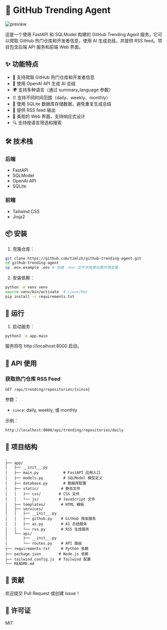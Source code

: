 # 🚀 GitHub Trending Agent

![preview](./assets/preview.png)

这是一个使用 FastAPI 和 SQLModel 构建的 GitHub Trending Agent 服务。它可以爬取 GitHub 热门仓库和开发者信息，使用 AI 生成总结，并提供 RSS feed。项目包含后端 API 服务和前端 Web 界面。

## ✨ 功能特点

-   🐙 支持爬取 GitHub 热门仓库和开发者信息
-   🤖 使用 OpenAI API 生成 AI 总结
-   🌍 支持多种语言（通过 summary_language 参数）
-   ⏰ 支持不同时间范围（daily、weekly、monthly）
-   💾 使用 SQLite 数据库存储数据，避免重复生成总结
-   📡 提供 RSS feed 输出
-   🎨 美观的 Web 界面，支持响应式设计
-   🔍 支持按语言筛选和搜索

## 🛠️ 技术栈

### 后端

-   FastAPI
-   SQLModel
-   OpenAI API
-   SQLite

### 前端

-   Tailwind CSS
-   Jinja2

## 📦 安装

1. 克隆仓库：

```bash
git clone https://github.com/timlzh/github-trending-agent.git
cd github-trending-agent
cp .env.example .env # 创建 .env 文件并按需设置环境变量
```

2. 安装依赖：

```bash
python -m venv venv
source venv/bin/activate  # Linux/Mac
pip install -r requirements.txt
```

## 🚀 运行

1. 启动服务：

```bash
python3 -m app.main
```

服务将在 http://localhost:8000 启动。

## 📡 API 使用

### 获取热门仓库 RSS Feed

```
GET /api/trending/repositories/{since}
```

参数：

-   `since`: daily, weekly, 或 monthly

示例：

```
http://localhost:8000/api/trending/repositories/daily
```

## 📁 项目结构

```
.
├── app/
│   ├── __init__.py
│   ├── main.py           # FastAPI 应用入口
│   ├── models.py         # SQLModel 模型定义
│   ├── database.py       # 数据库配置
│   ├── static/          # 静态文件
│   │   ├── css/        # CSS 文件
│   │   └── js/         # JavaScript 文件
│   ├── templates/       # HTML 模板
│   ├── services/
│   │   ├── __init__.py
│   │   ├── github.py    # GitHub 爬虫服务
│   │   ├── ai.py        # AI 总结服务
│   │   └── rss.py       # RSS 生成服务
│   └── api/
│       ├── __init__.py
│       └── routes.py    # API 路由
├── requirements.txt     # Python 依赖
├── package.json        # Node.js 依赖
├── tailwind.config.js  # Tailwind 配置
└── README.md
```

## 🤝 贡献

欢迎提交 Pull Request 或创建 Issue！

## 📝 许可证

MIT
